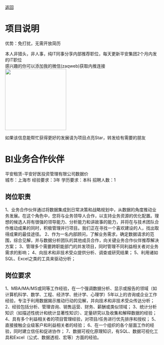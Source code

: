 [返回](../../)

# 项目说明

优势：免打扰，无需开放简历

本人非猎头，非人事，纯IT同事分享内部推荐职位，每天更新平安集团2个月内发的IT职位  
感兴趣的你可以添加我的微信(zaqweb)获取内推连接  
<img src="https://github.com/zaqweb/PA-IT-JOBS/blob/master/WechatICode.jpeg"  height="200" width="200">

如果该信息能帮忙获得更好的发展请为项目点亮Star，转发给有需要的朋友

# BI业务合作伙伴
平安租赁-平安好医投资管理有限公司数据价  
城市：上海市 经验要求：3年 学历要求：本科  招聘人数：1

## 岗位职责
1、业务合作伙伴通过将数据集成到日常决策和战略规划中，从数据的角度推动业务发展。在这个角色中，您将与业务领导人合作，以支持业务资源的优化配置。理想的候选人将有很强的领导能力、分析能力和讲故事的能力，并将在与技术团队合作推动成果的同时，积极管理并行项目。我们正在寻找一个喜欢建设的人，找出取得成果的最佳途径。
2、作为一名内部顾问，了解业务需求，确定数据请求的范围，综合见解，并与数据分析团队的其他成员合作，向关键业务合作伙伴推荐解决方案；
3、管理多个需要跨职能部门的并发项目，同时管理不同利益相关者对业务需求的影响；
4、向技术和非技术受众提供分析、调查或研究结果；
5、利用诸如SQL、Excel之类的工具来驱动分析；

## 岗位要求
1、MBA/MA/MS或同等工作经验，在一个强调数据分析、显示或报告的领域（如计算机科学、数学、工程、经济学、统计学、心理学）5年以上的咨询或企业工作经验，专注于利用数据揭示推动行动的见解，并向技术和非技术受众传达分析；
2、经验包括分析、管理咨询、销售运营、财务、薪酬或类似领域；
3、统计分析知识（如描述性统计和统计显著性知识）、定量研究以及收集和解释数据的经验；
4、具有多个利益相关者的项目管理经验，对项目/任务进行优先排序和授权；
5、直接接触企业级客户和利益相关者的经验；
6、在一个组织的各个层面工作的经验，同时建立信任和促进协作；
7、数据可视化原理知识，有SQL、数据可视化工具和Excel（公式、数据透视、宏等）方面的经验。




